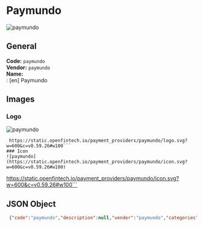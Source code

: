 # Paymundo 
![paymundo](https://static.openfintech.io/payment_providers/paymundo/logo.svg?w=600&c=v0.59.26#w100)  
## General 
**Code:** `paymundo`  
**Vendor:** `paymundo`  
**Name:**  
:	[en] Paymundo  
## Images 
### Logo 
![paymundo](https://static.openfintech.io/payment_providers/paymundo/logo.svg?w=600&c=v0.59.26#w100)  
```
 https://static.openfintech.io/payment_providers/paymundo/logo.svg?w=600&c=v0.59.26#w100```  
### Icon 
![paymundo](https://static.openfintech.io/payment_providers/paymundo/icon.svg?w=600&c=v0.59.26#w100)  
```
 https://static.openfintech.io/payment_providers/paymundo/icon.svg?w=600&c=v0.59.26#w100```  
## JSON Object 
```json
 {"code":"paymundo","description":null,"vendor":"paymundo","categories":null,"countries":null,"payment_method":null,"payout_method":null,"metadata":{"about_payments_code":"paymundo"},"name":{"en":"Paymundo"}}```  
